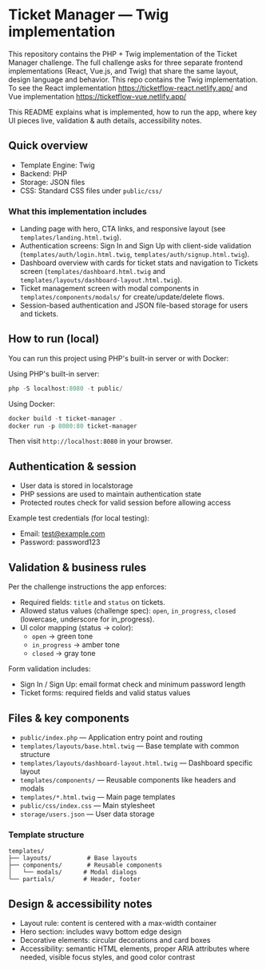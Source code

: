 # Ticket Manager — Twig implementation

This repository contains the PHP + Twig implementation of the Ticket Manager challenge. The full challenge asks for three separate frontend implementations (React, Vue.js, and Twig) that share the same layout, design language and behavior. This repo contains the Twig implementation. To see the React implementation https://ticketflow-react.netlify.app/ and Vue implementation https://ticketflow-vue.netlify.app/

This README explains what is implemented, how to run the app, where key UI pieces live, validation & auth details, accessibility notes.

## Quick overview

- Template Engine: Twig
- Backend: PHP
- Storage: JSON files
- CSS: Standard CSS files under `public/css/`

### What this implementation includes

- Landing page with hero, CTA links, and responsive layout (see `templates/landing.html.twig`).
- Authentication screens: Sign In and Sign Up with client-side validation (`templates/auth/login.html.twig`, `templates/auth/signup.html.twig`).
- Dashboard overview with cards for ticket stats and navigation to Tickets screen (`templates/dashboard.html.twig` and `templates/layouts/dashboard-layout.html.twig`).
- Ticket management screen with modal components in `templates/components/modals/` for create/update/delete flows.
- Session-based authentication and JSON file-based storage for users and tickets.

## How to run (local)

You can run this project using PHP's built-in server or with Docker:

Using PHP's built-in server:
```powershell
php -S localhost:8080 -t public/
```

Using Docker:
```powershell
docker build -t ticket-manager .
docker run -p 8080:80 ticket-manager
```

Then visit `http://localhost:8080` in your browser.

## Authentication & session

- User data is stored in localstorage
- PHP sessions are used to maintain authentication state
- Protected routes check for valid session before allowing access

Example test credentials (for local testing):
- Email: test@example.com
- Password: password123

## Validation & business rules

Per the challenge instructions the app enforces:

- Required fields: `title` and `status` on tickets.
- Allowed status values (challenge spec): `open`, `in_progress`, `closed` (lowercase, underscore for in_progress).
- UI color mapping (status → color):
  - `open` → green tone
  - `in_progress` → amber tone
  - `closed` → gray tone

Form validation includes:
- Sign In / Sign Up: email format check and minimum password length
- Ticket forms: required fields and valid status values

## Files & key components

- `public/index.php` — Application entry point and routing
- `templates/layouts/base.html.twig` — Base template with common structure
- `templates/layouts/dashboard-layout.html.twig` — Dashboard specific layout
- `templates/components/` — Reusable components like headers and modals
- `templates/*.html.twig` — Main page templates
- `public/css/index.css` — Main stylesheet
- `storage/users.json` — User data storage

### Template structure
```
templates/
├── layouts/          # Base layouts
├── components/       # Reusable components
│   └── modals/      # Modal dialogs
└── partials/        # Header, footer
```

## Design & accessibility notes

- Layout rule: content is centered with a max-width container
- Hero section: includes wavy bottom edge design
- Decorative elements: circular decorations and card boxes
- Accessibility: semantic HTML elements, proper ARIA attributes where needed, visible focus styles, and good color contrast
